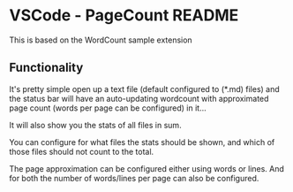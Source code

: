 # VSCode - PageCount README
 
This is based on the WordCount sample extension

## Functionality

It's pretty simple open up a text file (default configured to (*.md) files) and the status bar will have an auto-updating wordcount with approximated page count (words per page can be configured) in it...

It will also show you the stats of all files in sum.

You can configure for what files the stats should be shown, and which of those files should not count to the total.

The page approximation can be configured either using words or lines. And for both the number of words/lines per page can also be configured. 